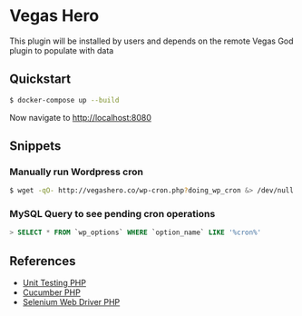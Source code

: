 # Vegas Hero 

This plugin will be installed by users and depends on the remote Vegas God plugin to populate with data

## Quickstart
```bash
$ docker-compose up --build
```

Now navigate to [http://localhost:8080](http://localhost:8080)

## Snippets


### Manually run Wordpress cron
```bash
$ wget -qO- http://vegashero.co/wp-cron.php?doing_wp_cron &> /dev/null
```

### MySQL Query to see pending cron operations
```sql
> SELECT * FROM `wp_options` WHERE `option_name` LIKE '%cron%'
```

## References
* [Unit Testing PHP](https://phpunit.de/)
* [Cucumber PHP](http://behat.org/en/latest/)
* [Selenium Web Driver PHP](https://github.com/facebook/php-webdriver)
    





